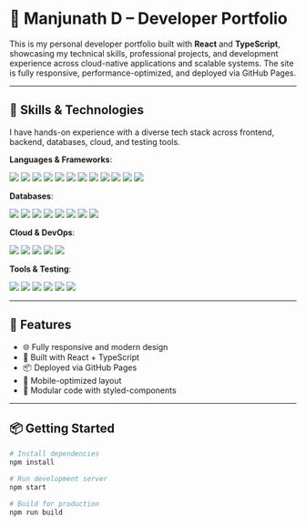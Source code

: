 
# 💼 Manjunath D – Developer Portfolio

This is my personal developer portfolio built with **React** and **TypeScript**, showcasing my technical skills, professional projects, and development experience across cloud-native applications and scalable systems. The site is fully responsive, performance-optimized, and deployed via GitHub Pages.

---

## 🧠 Skills & Technologies

I have hands-on experience with a diverse tech stack across frontend, backend, databases, cloud, and testing tools.

**Languages & Frameworks**:


<p align="left">
  <img src="https://img.shields.io/badge/-JavaScript-F7DF1E?logo=javascript&logoColor=black&style=flat-square" />
  <img src="https://img.shields.io/badge/-TypeScript-3178C6?logo=typescript&logoColor=white&style=flat-square" />
  <img src="https://img.shields.io/badge/-Node.js-339933?logo=node.js&logoColor=white&style=flat-square" />
  <img src="https://img.shields.io/badge/-Python-3776AB?logo=python&logoColor=white&style=flat-square" />
  <img src="https://img.shields.io/badge/-React-61DAFB?logo=react&logoColor=black&style=flat-square" />
  <img src="https://img.shields.io/badge/-Express.js-000000?logo=express&logoColor=white&style=flat-square" />
  <img src="https://img.shields.io/badge/-Django-092E20?logo=django&logoColor=white&style=flat-square" />
  <img src="https://img.shields.io/badge/-HTML5-E34F26?logo=html5&logoColor=white&style=flat-square" />
  <img src="https://img.shields.io/badge/-CSS3-1572B6?logo=css3&logoColor=white&style=flat-square" />
  <img src="https://img.shields.io/badge/-Java-007396?logo=java&logoColor=white&style=flat-square" />
  <img src="https://img.shields.io/badge/-C-00599C?logo=c&logoColor=white&style=flat-square" />
  <img src="https://img.shields.io/badge/-C++-00599C?logo=c%2B%2B&logoColor=white&style=flat-square" />
</p>


**Databases**:

<p align="left">
  <img src="https://img.shields.io/badge/-MongoDB-47A248?logo=mongodb&logoColor=white&style=flat-square" />
  <img src="https://img.shields.io/badge/-MySQL-4479A1?logo=mysql&logoColor=white&style=flat-square" />
  <img src="https://img.shields.io/badge/-PostgreSQL-4169E1?logo=postgresql&logoColor=white&style=flat-square" />
  <img src="https://img.shields.io/badge/-Firebase-FFCA28?logo=firebase&logoColor=black&style=flat-square" />
  <img src="https://img.shields.io/badge/-SQLite-003B57?logo=sqlite&logoColor=white&style=flat-square" />
  <img src="https://img.shields.io/badge/-Azure%20Blob-0078D4?logo=microsoft-azure&logoColor=white&style=flat-square" />
  <img src="https://img.shields.io/badge/-AWS%20S3-232F3E?logo=amazon-aws&logoColor=white&style=flat-square" />
  <img src="https://img.shields.io/badge/-GCP%20Storage-4285F4?logo=google-cloud&logoColor=white&style=flat-square" />
</p>

**Cloud & DevOps**:

<p align="left">
  <img src="https://img.shields.io/badge/-Docker-2496ED?logo=docker&logoColor=white&style=flat-square" />
  <img src="https://img.shields.io/badge/-GitHub%20Actions-2088FF?logo=github-actions&logoColor=white&style=flat-square" />
  <img src="https://img.shields.io/badge/-Azure-0078D4?logo=microsoft-azure&logoColor=white&style=flat-square" />
  <img src="https://img.shields.io/badge/-GCP-4285F4?logo=google-cloud&logoColor=white&style=flat-square" />
  <img src="https://img.shields.io/badge/-AWS-232F3E?logo=amazon-aws&logoColor=white&style=flat-square" />
</p>

**Tools & Testing**:

<p align="left">
  <img src="https://img.shields.io/badge/-Mocha-8D6748?logo=mocha&logoColor=white&style=flat-square" />
  <img src="https://img.shields.io/badge/-Chai-A30701?style=flat-square" />
  <img src="https://img.shields.io/badge/-Postman-FF6C37?logo=postman&logoColor=white&style=flat-square" />
  <img src="https://img.shields.io/badge/-JIRA-0052CC?logo=jira&logoColor=white&style=flat-square" />
  <img src="https://img.shields.io/badge/-VS%20Code-007ACC?logo=visual-studio-code&logoColor=white&style=flat-square" />
  <img src="https://img.shields.io/badge/-Slack-4A154B?logo=slack&logoColor=white&style=flat-square" />
</p>

---

## 🚀 Features

- 🌐 Fully responsive and modern design
- 🧠 Built with React + TypeScript
- 📦 Deployed via GitHub Pages
- 📱 Mobile-optimized layout
- 🧩 Modular code with styled-components

---

## 📦 Getting Started

```bash
# Install dependencies
npm install

# Run development server
npm start

# Build for production
npm run build
```
